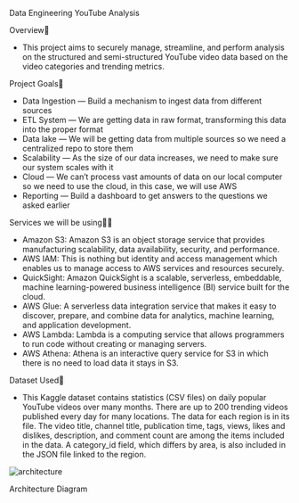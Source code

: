 Data Engineering YouTube Analysis 

Overview👀
- This project aims to securely manage, streamline, and perform analysis on the structured and semi-structured YouTube video data based on the video categories and trending metrics.

Project Goals🚩
- Data Ingestion — Build a mechanism to ingest data from different sources
- ETL System — We are getting data in raw format, transforming this data into the proper format
- Data lake — We will be getting data from multiple sources so we need a centralized repo to store them
- Scalability — As the size of our data increases, we need to make sure our system scales with it
- Cloud — We can’t process vast amounts of data on our local computer so we need to use the cloud, in this case, we will use AWS
- Reporting — Build a dashboard to get answers to the questions we asked earlier
  
Services we will be using🧑‍💻
- Amazon S3: Amazon S3 is an object storage service that provides manufacturing scalability, data availability, security, and performance.
- AWS IAM: This is nothing but identity and access management which enables us to manage access to AWS services and resources securely.
- QuickSight: Amazon QuickSight is a scalable, serverless, embeddable, machine learning-powered business intelligence (BI) service built for the cloud.
- AWS Glue: A serverless data integration service that makes it easy to discover, prepare, and combine data for analytics, machine learning, and application development.
- AWS Lambda: Lambda is a computing service that allows programmers to run code without creating or managing servers.
- AWS Athena: Athena is an interactive query service for S3 in which there is no need to load data it stays in S3.

Dataset Used📄
- This Kaggle dataset contains statistics (CSV files) on daily popular YouTube videos over many months. There are up to 200 trending videos published every day for many locations. The data for each region is in its file. The video title, channel title, publication time, tags, views, likes and dislikes, description, and comment count are among the items included in the data. A category_id field, which differs by area, is also included in the JSON file linked to the region.

![architecture](https://github.com/user-attachments/assets/d2b9cca7-44fd-49c3-818d-17a396bacc4d)

Architecture Diagram
